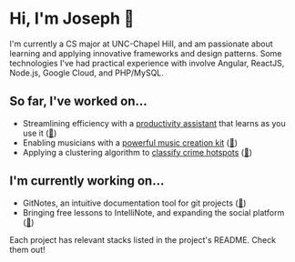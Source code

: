 # Hi, I'm Joseph 👋

I'm currently a CS major at UNC-Chapel Hill, and am passionate about learning and applying innovative frameworks and design patterns. Some technologies I've had practical experience with involve Angular, ReactJS, Node.js, Google Cloud, and PHP/MySQL.

## So far, I've worked on...

- Streamlining efficiency with a [productivity assistant](https://pankoapp.com) that learns as you use it ([📂](https://github.com/thejykim/pankoapp))
- Enabling musicians with a [powerful music creation kit](https://intellinote.io) ([📂](https://github.com/thejykim/intellinote))
- Applying a clustering algorithm to [classify crime hotspots](https://thejyk.com/projects/cdc2019) ([📂](https://github.com/thejykim/cdc2019))

## I'm currently working on...

- GitNotes, an intuitive documentation tool for git projects ([📂](https://github.com/thejykim/gitnotes))
- Bringing free lessons to IntelliNote, and expanding the social platform ([📂](https://github.com/thejykim/intellinote))

Each project has relevant stacks listed in the project's README. Check them out!
